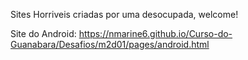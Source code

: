 Sites Horriveis criadas por uma desocupada, welcome!

Site do Android:
<a href="https://nmarine6.github.io/curso-do-guanabara-html/Desafios/m2d01/pages/android.html">https://nmarine6.github.io/Curso-do-Guanabara/Desafios/m2d01/pages/android.html</a>